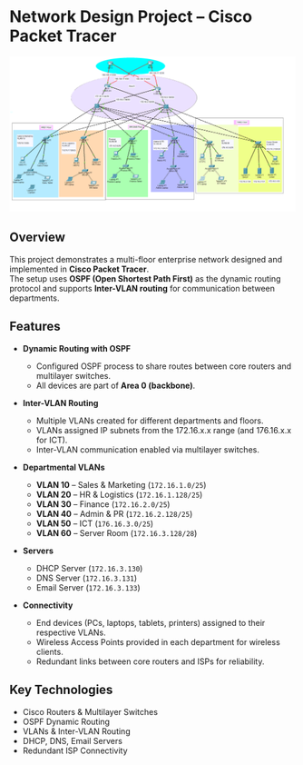 # Network Design Project – Cisco Packet Tracer

![Network Topology](h.png)
## Overview
This project demonstrates a multi-floor enterprise network designed and implemented in **Cisco Packet Tracer**.  
The setup uses **OSPF (Open Shortest Path First)** as the dynamic routing protocol and supports **Inter-VLAN routing** for communication between departments.  

## Features
- **Dynamic Routing with OSPF**
  - Configured OSPF process to share routes between core routers and multilayer switches.
  - All devices are part of **Area 0 (backbone)**.

- **Inter-VLAN Routing**
  - Multiple VLANs created for different departments and floors.
  - VLANs assigned IP subnets from the 172.16.x.x range (and 176.16.x.x for ICT).
  - Inter-VLAN communication enabled via multilayer switches.

- **Departmental VLANs**
  - **VLAN 10** – Sales & Marketing (`172.16.1.0/25`)
  - **VLAN 20** – HR & Logistics (`172.16.1.128/25`)
  - **VLAN 30** – Finance (`172.16.2.0/25`)
  - **VLAN 40** – Admin & PR (`172.16.2.128/25`)
  - **VLAN 50** – ICT (`176.16.3.0/25`)
  - **VLAN 60** – Server Room (`172.16.3.128/28`)

- **Servers**
  - DHCP Server (`172.16.3.130`)
  - DNS Server (`172.16.3.131`)
  - Email Server (`172.16.3.133`)

- **Connectivity**
  - End devices (PCs, laptops, tablets, printers) assigned to their respective VLANs.
  - Wireless Access Points provided in each department for wireless clients.
  - Redundant links between core routers and ISPs for reliability.

## Key Technologies
- Cisco Routers & Multilayer Switches  
- OSPF Dynamic Routing  
- VLANs & Inter-VLAN Routing  
- DHCP, DNS, Email Servers  
- Redundant ISP Connectivity  
